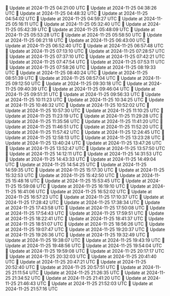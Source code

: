 🔄 Update at 2024-11-25 04:21:00 UTC
🔄 Update at 2024-11-25 04:38:26 UTC
🔄 Update at 2024-11-25 04:48:32 UTC
🔄 Update at 2024-11-25 04:54:02 UTC
🔄 Update at 2024-11-25 04:59:27 UTC
🔄 Update at 2024-11-25 05:16:11 UTC
🔄 Update at 2024-11-25 05:32:40 UTC
🔄 Update at 2024-11-25 05:42:39 UTC
🔄 Update at 2024-11-25 05:48:09 UTC
🔄 Update at 2024-11-25 05:53:28 UTC
🔄 Update at 2024-11-25 05:58:50 UTC
🔄 Update at 2024-11-25 06:21:18 UTC
🔄 Update at 2024-11-25 06:43:00 UTC
🔄 Update at 2024-11-25 06:52:40 UTC
🔄 Update at 2024-11-25 06:57:48 UTC
🔄 Update at 2024-11-25 07:13:10 UTC
🔄 Update at 2024-11-25 07:28:57 UTC
🔄 Update at 2024-11-25 07:37:10 UTC
🔄 Update at 2024-11-25 07:42:21 UTC
🔄 Update at 2024-11-25 07:47:54 UTC
🔄 Update at 2024-11-25 07:53:11 UTC
🔄 Update at 2024-11-25 07:58:26 UTC
🔄 Update at 2024-11-25 08:19:33 UTC
🔄 Update at 2024-11-25 08:40:24 UTC
🔄 Update at 2024-11-25 08:51:39 UTC
🔄 Update at 2024-11-25 08:57:04 UTC
🔄 Update at 2024-11-25 09:12:50 UTC
🔄 Update at 2024-11-25 09:30:18 UTC
🔄 Update at 2024-11-25 09:40:39 UTC
🔄 Update at 2024-11-25 09:46:04 UTC
🔄 Update at 2024-11-25 09:51:31 UTC
🔄 Update at 2024-11-25 09:56:33 UTC
🔄 Update at 2024-11-25 10:11:23 UTC
🔄 Update at 2024-11-25 10:34:25 UTC
🔄 Update at 2024-11-25 10:46:32 UTC
🔄 Update at 2024-11-25 10:52:02 UTC
🔄 Update at 2024-11-25 10:57:30 UTC
🔄 Update at 2024-11-25 11:10:25 UTC
🔄 Update at 2024-11-25 11:23:19 UTC
🔄 Update at 2024-11-25 11:29:28 UTC
🔄 Update at 2024-11-25 11:35:56 UTC
🔄 Update at 2024-11-25 11:41:20 UTC
🔄 Update at 2024-11-25 11:46:51 UTC
🔄 Update at 2024-11-25 11:52:20 UTC
🔄 Update at 2024-11-25 11:57:42 UTC
🔄 Update at 2024-11-25 12:24:45 UTC
🔄 Update at 2024-11-25 12:58:13 UTC
🔄 Update at 2024-11-25 13:23:28 UTC
🔄 Update at 2024-11-25 13:40:24 UTC
🔄 Update at 2024-11-25 13:47:26 UTC
🔄 Update at 2024-11-25 13:52:47 UTC
🔄 Update at 2024-11-25 13:57:50 UTC
🔄 Update at 2024-11-25 14:12:11 UTC
🔄 Update at 2024-11-25 14:31:53 UTC
🔄 Update at 2024-11-25 14:43:33 UTC
🔄 Update at 2024-11-25 14:49:04 UTC
🔄 Update at 2024-11-25 14:54:25 UTC
🔄 Update at 2024-11-25 14:59:35 UTC
🔄 Update at 2024-11-25 15:17:30 UTC
🔄 Update at 2024-11-25 15:32:53 UTC
🔄 Update at 2024-11-25 15:42:50 UTC
🔄 Update at 2024-11-25 15:48:16 UTC
🔄 Update at 2024-11-25 15:53:45 UTC
🔄 Update at 2024-11-25 15:59:08 UTC
🔄 Update at 2024-11-25 16:19:10 UTC
🔄 Update at 2024-11-25 16:41:06 UTC
🔄 Update at 2024-11-25 16:52:02 UTC
🔄 Update at 2024-11-25 16:57:23 UTC
🔄 Update at 2024-11-25 17:10:37 UTC
🔄 Update at 2024-11-25 17:28:42 UTC
🔄 Update at 2024-11-25 17:38:34 UTC
🔄 Update at 2024-11-25 17:43:58 UTC
🔄 Update at 2024-11-25 17:50:08 UTC
🔄 Update at 2024-11-25 17:54:43 UTC
🔄 Update at 2024-11-25 17:59:51 UTC
🔄 Update at 2024-11-25 18:22:41 UTC
🔄 Update at 2024-11-25 18:41:37 UTC
🔄 Update at 2024-11-25 18:51:07 UTC
🔄 Update at 2024-11-25 18:56:26 UTC
🔄 Update at 2024-11-25 19:07:47 UTC
🔄 Update at 2024-11-25 19:20:37 UTC
🔄 Update at 2024-11-25 19:26:36 UTC
🔄 Update at 2024-11-25 19:32:49 UTC
🔄 Update at 2024-11-25 19:38:07 UTC
🔄 Update at 2024-11-25 19:43:19 UTC
🔄 Update at 2024-11-25 19:48:56 UTC
🔄 Update at 2024-11-25 19:54:04 UTC
🔄 Update at 2024-11-25 19:59:08 UTC
🔄 Update at 2024-11-25 20:17:17 UTC
🔄 Update at 2024-11-25 20:32:03 UTC
🔄 Update at 2024-11-25 20:41:40 UTC
🔄 Update at 2024-11-25 20:47:21 UTC
🔄 Update at 2024-11-25 20:52:40 UTC
🔄 Update at 2024-11-25 20:57:51 UTC
🔄 Update at 2024-11-25 21:11:54 UTC
🔄 Update at 2024-11-25 21:26:35 UTC
🔄 Update at 2024-11-25 21:34:52 UTC
🔄 Update at 2024-11-25 21:41:20 UTC
🔄 Update at 2024-11-25 21:46:43 UTC
🔄 Update at 2024-11-25 21:52:03 UTC
🔄 Update at 2024-11-25 21:57:16 UTC
